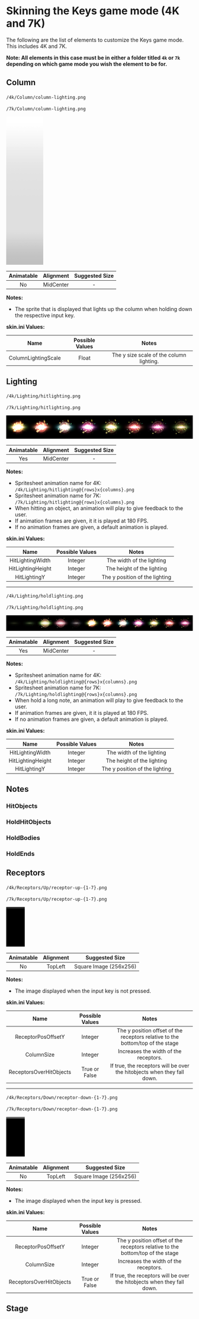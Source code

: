 # Skinning the Keys game mode (4K and 7K)
The following are the list of elements to customize the Keys game mode. This includes 4K and 7K.

**Note: All elements in this case must be in either a folder titled `4k` or `7k` depending on which game mode you wish the element to be for.**

## Column ##

`/4k/Column/column-lighting.png`

`/7k/Column/column-lighting.png`

![](img/Column/4K/bar-4k-column-lighting.png)

| Animatable | Alignment | Suggested Size |
|:-:|:-:|:-:|
| No | MidCenter | - |

**Notes:**

- The sprite that is displayed that lights up the column when holding down the respective input key.

**skin.ini Values:**

| Name | Possible Values | Notes |
|:-:|:-:|:-:|
| ColumnLightingScale | Float | The y size scale of the column lighting.

## Lighting ##

`/4k/Lighting/hitlighting.png`

`/7k/Lighting/hitlighting.png`

![](img/Lighting/4K/bar-4k-hitlighting@1x8.png)

| Animatable | Alignment | Suggested Size |
|:-:|:-:|:-:|
| Yes | MidCenter | - |

**Notes:**

- Spritesheet animation name for 4K: `/4k/Lighting/hitlighting@{rows}x{columns}.png`
- Spritesheet animation name for 7K: `/7k/Lighting/hitlighting@{rows}x{columns}.png`
- When hitting an object, an animation will play to give feedback to the user.
- If animation frames are given, it it is played at 180 FPS.
- If no animation frames are given, a default animation is played.

**skin.ini Values:**

| Name | Possible Values | Notes |
|:-:|:-:|:-:|
| HitLightingWidth | Integer | The width of the lighting |
| HitLightingHeight | Integer | The height of the lighting |
| HitLightingY | Integer | The y position of the lighting |

---

`/4k/Lighting/holdlighting.png`

`/7k/Lighting/holdlighting.png`

![](img/Lighting/4K/bar-4k-holdlighting@1x12.png)

| Animatable | Alignment | Suggested Size |
|:-:|:-:|:-:|
| Yes | MidCenter | - |

**Notes:**

- Spritesheet animation name for 4K: `/4k/Lighting/holdlighting@{rows}x{columns}.png`
- Spritesheet animation name for 7K: `/7k/Lighting/holdlighting@{rows}x{columns}.png`
- When hold a long note, an animation will play to give feedback to the user.
- If animation frames are given, it it is played at 180 FPS.
- If no animation frames are given, a default animation is played.

**skin.ini Values:**

| Name | Possible Values | Notes |
|:-:|:-:|:-:|
| HitLightingWidth | Integer | The width of the lighting |
| HitLightingHeight | Integer | The height of the lighting |
| HitLightingY | Integer | The y position of the lighting |

## Notes ##

### HitObjects ###

### HoldHitObjects ###

### HoldBodies ###

### HoldEnds ###

## Receptors ##

`/4k/Receptors/Up/receptor-up-{1-7}.png`

`/7k/Receptors/Up/receptor-up-{1-7}.png`

![](img/Receptors/4K/Up/bar-4k-receptor-up-1.png)

| Animatable | Alignment | Suggested Size |
|:-:|:-:|:-:|
| No | TopLeft | Square Image (256x256) |

**Notes:**

- The image displayed when the input key is not pressed.

**skin.ini Values:**

| Name | Possible Values | Notes |
|:-:|:-:|:-:|
| ReceptorPosOffsetY | Integer | The y position offset of the receptors relative to the bottom/top of the stage |
| ColumnSize | Integer | Increases the width of the receptors.
| ReceptorsOverHitObjects | True or False | If true, the receptors will be over the hitobjects when they fall down.

---

`/4k/Receptors/Down/receptor-down-{1-7}.png`

`/7k/Receptors/Down/receptor-down-{1-7}.png`

![](img/Receptors/4K/Down/bar-4k-receptor-down-1.png)

| Animatable | Alignment | Suggested Size |
|:-:|:-:|:-:|
| No | TopLeft | Square Image (256x256) |

**Notes:**

- The image displayed when the input key is pressed.

**skin.ini Values:**

| Name | Possible Values | Notes |
|:-:|:-:|:-:|
| ReceptorPosOffsetY | Integer | The y position offset of the receptors relative to the bottom/top of the stage |
| ColumnSize | Integer | Increases the width of the receptors. |
| ReceptorsOverHitObjects | True or False | If true, the receptors will be over the hitobjects when they fall down. |
 
## Stage ##